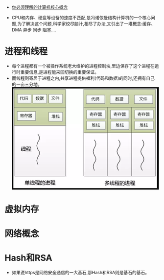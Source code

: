 * [你必须理解的计算机核心概念](https://mp.weixin.qq.com/s?__biz=MzAxOTc0NzExNg==&mid=2665513765&idx=1&sn=85cfdd6a68ae9ee43ba6883af90c1c2c&chksm=80d67b66b7a1f2702a2d359f27c7571913a0fb3bf86ec26c0a0d4e54d36ab5fe47be3adc6384&scene=21#wechat_redirect)

* CPU和内存、硬盘等设备的速度不匹配,是冯诺依曼结构计算机的一个核心问题,为了解决这个问题,科学家绞尽脑汁,相尽了办法,又引出了一堆概念:缓存、DMA 异步  同步 阻塞....

# 进程和线程
* 每个进程都有一个被操作系统老大维护的进程控制块,里边保存了这个进程在运行时重要信息,是进程能来回切换的重要保证。
* 而线程则寄居于进程之内,共享进程提供福利(代码和数据)的同时,还拥有自己的一亩三分地。
![](https://raw.githubusercontent.com/1391020381/Web-Foundation/master/articles/%E8%AE%A1%E7%AE%97%E6%9C%BA%E5%9F%BA%E7%A1%80/img/%E8%BF%9B%E7%A8%8B%E5%92%8C%E7%BA%BF%E7%A8%8B.png)

# 虚拟内存

# 网络概念
# Hash和RSA
* 如果说https是网络安全通信的一大基石,那Hash和RSA则是基石的基石。
